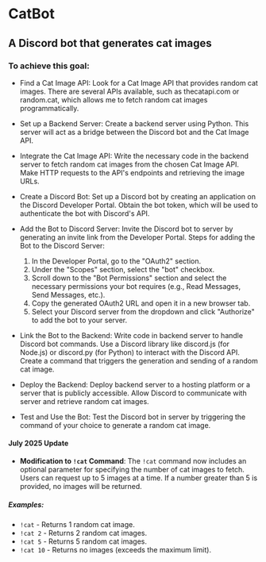 # CatBot

## A Discord bot that generates cat images

### To achieve this goal:

* Find a Cat Image API: Look for a Cat Image API that provides random cat images. There are several APIs available, such as thecatapi.com or random.cat, which allows me to fetch random cat images programmatically.

* Set up a Backend Server: Create a backend server using Python. This server will act as a bridge between the Discord bot and the Cat Image API.

* Integrate the Cat Image API: Write the necessary code in the backend server to fetch random cat images from the chosen Cat Image API. Make HTTP requests to the API's endpoints and retrieving the image URLs.

* Create a Discord Bot: Set up a Discord bot by creating an application on the Discord Developer Portal. Obtain the bot token, which will be used to authenticate the bot with Discord's API. 

* Add the Bot to Discord Server: Invite the Discord bot to server by generating an invite link from the Developer Portal. Steps for adding the Bot to the Discord Server:
  1. In the Developer Portal, go to the "OAuth2" section.
  2. Under the "Scopes" section, select the "bot" checkbox.
  3. Scroll down to the "Bot Permissions" section and select the necessary permissions your bot requires (e.g., Read Messages, Send Messages, etc.).
  4. Copy the generated OAuth2 URL and open it in a new browser tab.
  5. Select your Discord server from the dropdown and click "Authorize" to add the bot to your server.<p></p>
* Link the Bot to the Backend: Write code in backend server to handle Discord bot commands. Use a Discord library like discord.js (for Node.js) or discord.py (for Python) to interact with the Discord API. Create a command that triggers the generation and sending of a random cat image.

* Deploy the Backend: Deploy backend server to a hosting platform or a server that is publicly accessible. Allow Discord to communicate with server and retrieve random cat images.

* Test and Use the Bot: Test the Discord bot in server by triggering the command of your choice to generate a random cat image. 

#### July 2025 Update
- **Modification to `!cat` Command**: The `!cat` command now includes an optional parameter for specifying the number of cat images to fetch. Users can request up to 5 images at a time. If a number greater than 5 is provided, no images will be returned.

##### Examples:
- `!cat` - Returns 1 random cat image.
- `!cat 2` - Returns 2 random cat images.
- `!cat 5` - Returns 5 random cat images.
- `!cat 10` - Returns no images (exceeds the maximum limit).
